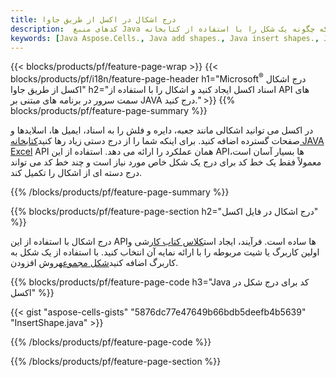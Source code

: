 ```yaml
---
title: درج اشکال در اکسل از طریق جاوا
description:  کدهای منبع Java که چگونه یک شکل را با استفاده از کتابخانه JAVA در فایل های اکسل Microsoft درج کنیم.
keywords: [Java Aspose.Cells., Java add shapes., Java insert shapes., Java create shapes]
---
```

{{< blocks/products/pf/feature-page-wrap >}}
{{< blocks/products/pf/i18n/feature-page-header h1="Microsoft<sup>&reg;</sup> درج اشکال اکسل از طریق جاوا" h2="اسناد اکسل ایجاد کنید و اشکال را با استفاده از API های سمت سرور در برنامه های مبتنی بر JAVA درج کنید." >}}
{{% blocks/products/pf/feature-page-summary %}}

 در اکسل می توانید اشکالی مانند جعبه، دایره و فلش را به اسناد، ایمیل ها، اسلایدها و صفحات گسترده اضافه کنید. برای اینکه شما را از درج دستی زیاد رها کنید[کتابخانه JAVA Excel](https://releases.aspose.com/cells/java/) API همان عملکرد را ارائه می دهد. استفاده از این APIها بسیار آسان است، معمولاً فقط یک خط کد برای درج یک شکل خاص مورد نیاز است و چند خط کد می تواند درج دسته ای از اشکال را تکمیل کند.

{{% /blocks/products/pf/feature-page-summary %}}

{{% blocks/products/pf/feature-page-section h2="درج اشکال در فایل اکسل" %}}

 درج اشکال با استفاده از این APIها ساده است. فرآیند، ایجاد است[کلاس کتاب کار](https://reference.aspose.com/cells/java/com.aspose.cells/workbook/)شی و اولین کاربرگ یا شیت مربوطه را با ارائه نمایه آن انتخاب کنید. با استفاده از یک شکل به کاربرگ اضافه کنید[شکل مجموعه](https://reference.aspose.com/cells/java/com.aspose.cells/shapecollection/)روش افزودن.

{{% blocks/products/pf/feature-page-code h3="Java کد برای درج شکل در اکسل" %}}

{{< gist "aspose-cells-gists" "5876dc77e47649b66bdb5deefb4b5639" "InsertShape.java" >}}

{{% /blocks/products/pf/feature-page-code %}}

{{% /blocks/products/pf/feature-page-section %}}

